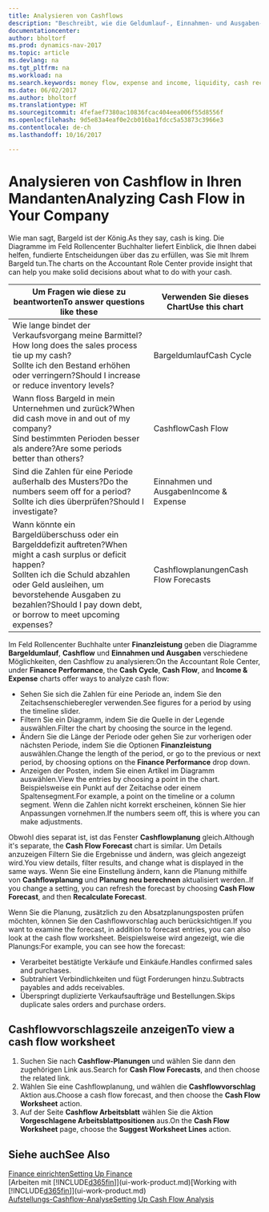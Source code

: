 ```yaml
---
title: Analysieren von Cashflows
description: "Beschreibt, wie die Geldumlauf-, Einnahmen- und Ausgaben-, Cash Flow- und Cashflow-Prognosediagramme verwendet werden, um vergangene und künftige Bargeldbewegungen im Unternehmen zu analysieren."
documentationcenter: 
author: bholtorf
ms.prod: dynamics-nav-2017
ms.topic: article
ms.devlang: na
ms.tgt_pltfrm: na
ms.workload: na
ms.search.keywords: money flow, expense and income, liquidity, cash receipts minus cash payments, Cartera
ms.date: 06/02/2017
ms.author: bholtorf
ms.translationtype: HT
ms.sourcegitcommit: 4fefaef7380ac10836fcac404eea006f55d8556f
ms.openlocfilehash: 9d5e83a4eaf0e2cb016ba1fdcc5a53873c3966e3
ms.contentlocale: de-ch
ms.lasthandoff: 10/16/2017

---
```

# <a name="analyzing-cash-flow-in-your-company"></a><span data-ttu-id="1d2e5-103">Analysieren von Cashflow in Ihren Mandanten</span><span class="sxs-lookup"><span data-stu-id="1d2e5-103">Analyzing Cash Flow in Your Company</span></span>
<span data-ttu-id="1d2e5-104">Wie man sagt, Bargeld ist der König.</span><span class="sxs-lookup"><span data-stu-id="1d2e5-104">As they say, cash is king.</span></span> <span data-ttu-id="1d2e5-105">Die Diagramme im Feld Rollencenter Buchhalter liefert Einblick, die Ihnen dabei helfen, fundierte Entscheidungen über das zu erfüllen, was Sie mit Ihrem Bargeld tun.</span><span class="sxs-lookup"><span data-stu-id="1d2e5-105">The charts on the Accountant Role Center provide insight that can help you make solid decisions about what to do with your cash.</span></span>  

| <span data-ttu-id="1d2e5-106">Um Fragen wie diese zu beantworten</span><span class="sxs-lookup"><span data-stu-id="1d2e5-106">To answer questions like these</span></span> | <span data-ttu-id="1d2e5-107">Verwenden Sie dieses Chart</span><span class="sxs-lookup"><span data-stu-id="1d2e5-107">Use this chart</span></span> |
| --- | --- |
| <span data-ttu-id="1d2e5-108">Wie lange bindet der Verkaufsvorgang meine Barmittel?</span><span class="sxs-lookup"><span data-stu-id="1d2e5-108">How long does the sales process tie up my cash?</span></span></br> <span data-ttu-id="1d2e5-109">Sollte ich den Bestand erhöhen oder verringern?</span><span class="sxs-lookup"><span data-stu-id="1d2e5-109">Should I increase or reduce inventory levels?</span></span> |<span data-ttu-id="1d2e5-110">Bargeldumlauf</span><span class="sxs-lookup"><span data-stu-id="1d2e5-110">Cash Cycle</span></span> |
| <span data-ttu-id="1d2e5-111">Wann floss Bargeld in mein Unternehmen und zurück?</span><span class="sxs-lookup"><span data-stu-id="1d2e5-111">When did cash move in and out of my company?</span></span></br> <span data-ttu-id="1d2e5-112">Sind bestimmten Perioden besser als andere?</span><span class="sxs-lookup"><span data-stu-id="1d2e5-112">Are some periods better than others?</span></span> |<span data-ttu-id="1d2e5-113">Cashflow</span><span class="sxs-lookup"><span data-stu-id="1d2e5-113">Cash Flow</span></span> |
| <span data-ttu-id="1d2e5-114">Sind die Zahlen für eine Periode außerhalb des Musters?</span><span class="sxs-lookup"><span data-stu-id="1d2e5-114">Do the numbers seem off for a period?</span></span></br> <span data-ttu-id="1d2e5-115">Sollte ich dies überprüfen?</span><span class="sxs-lookup"><span data-stu-id="1d2e5-115">Should I investigate?</span></span> |<span data-ttu-id="1d2e5-116">Einnahmen und Ausgaben</span><span class="sxs-lookup"><span data-stu-id="1d2e5-116">Income & Expense</span></span> |
| <span data-ttu-id="1d2e5-117">Wann könnte ein Bargeldüberschuss oder ein Bargelddefizit auftreten?</span><span class="sxs-lookup"><span data-stu-id="1d2e5-117">When might a cash surplus or deficit happen?</span></span></br> <span data-ttu-id="1d2e5-118">Sollten ich die Schuld abzahlen oder Geld ausleihen, um bevorstehende Ausgaben zu bezahlen?</span><span class="sxs-lookup"><span data-stu-id="1d2e5-118">Should I pay down debt, or borrow to meet upcoming expenses?</span></span> |<span data-ttu-id="1d2e5-119">Cashflowplanungen</span><span class="sxs-lookup"><span data-stu-id="1d2e5-119">Cash Flow Forecasts</span></span> |

<span data-ttu-id="1d2e5-120">Im Feld Rollencenter Buchhalte unter **Finanzleistung** geben die Diagramme **Bargeldumlauf**, **Cashflow** und **Einnahmen und Ausgaben** verschiedene Möglichkeiten, den Cashflow zu analysieren:</span><span class="sxs-lookup"><span data-stu-id="1d2e5-120">On the Accountant Role Center, under **Finance Performance**, the **Cash Cycle**, **Cash Flow**, and **Income & Expense** charts offer ways to analyze cash flow:</span></span>  

* <span data-ttu-id="1d2e5-121">Sehen Sie sich die Zahlen für eine Periode an, indem Sie den Zeitachsenschieberegler verwenden.</span><span class="sxs-lookup"><span data-stu-id="1d2e5-121">See figures for a period by using the timeline slider.</span></span>  
* <span data-ttu-id="1d2e5-122">Filtern Sie ein Diagramm, indem Sie die Quelle in der Legende auswählen.</span><span class="sxs-lookup"><span data-stu-id="1d2e5-122">Filter the chart by choosing the source in the legend.</span></span>  
* <span data-ttu-id="1d2e5-123">Ändern Sie die Länge der Periode oder gehen Sie zur vorherigen oder nächsten Periode, indem Sie die Optionen  **Finanzleistung** auswählen.</span><span class="sxs-lookup"><span data-stu-id="1d2e5-123">Change the length of the period, or go to the previous or next period, by choosing options on the **Finance Performance** drop down.</span></span>  
* <span data-ttu-id="1d2e5-124">Anzeigen der Posten, indem Sie einen Artikel im Diagramm auswählen.</span><span class="sxs-lookup"><span data-stu-id="1d2e5-124">View the entries by choosing a point in the chart.</span></span> <span data-ttu-id="1d2e5-125">Beispielsweise ein Punkt auf der Zeitachse oder einem Spaltensegment.</span><span class="sxs-lookup"><span data-stu-id="1d2e5-125">For example, a point on the timeline or a column segment.</span></span> <span data-ttu-id="1d2e5-126">Wenn die Zahlen nicht korrekt erscheinen, können Sie hier Anpassungen vornehmen.</span><span class="sxs-lookup"><span data-stu-id="1d2e5-126">If the numbers seem off, this is where you can make adjustments.</span></span>  

<span data-ttu-id="1d2e5-127">Obwohl dies separat ist, ist das Fenster **Cashflowplanung** gleich.</span><span class="sxs-lookup"><span data-stu-id="1d2e5-127">Although it's separate, the **Cash Flow Forecast** chart is similar.</span></span> <span data-ttu-id="1d2e5-128">Um Details anzuzeigen Filtern Sie die Ergebnisse und ändern, was gleich angezeigt wird.</span><span class="sxs-lookup"><span data-stu-id="1d2e5-128">You view details, filter results, and change what is displayed in the same ways.</span></span> <span data-ttu-id="1d2e5-129">Wenn Sie eine Einstellung ändern, kann die Planung mithilfe von **Cashflowplanung** und **Planung neu berechnen** aktualisiert werden..</span><span class="sxs-lookup"><span data-stu-id="1d2e5-129">If you change a setting, you can refresh the forecast by choosing **Cash Flow Forecast**, and then **Recalculate Forecast**.</span></span>

<span data-ttu-id="1d2e5-130">Wenn Sie die Planung, zusätzlich zu den Absatzplanungsposten prüfen möchten, können Sie den Cashflowvorschlag auch berücksichtigen.</span><span class="sxs-lookup"><span data-stu-id="1d2e5-130">If you want to examine the forecast, in addition to forecast entries, you can also look at the cash flow worksheet.</span></span> <span data-ttu-id="1d2e5-131">Beispielsweise wird angezeigt, wie die Planungs:</span><span class="sxs-lookup"><span data-stu-id="1d2e5-131">For example, you can see how the forecast:</span></span>

* <span data-ttu-id="1d2e5-132">Verarbeitet bestätigte Verkäufe und Einkäufe.</span><span class="sxs-lookup"><span data-stu-id="1d2e5-132">Handles confirmed sales and purchases.</span></span>  
* <span data-ttu-id="1d2e5-133">Subtrahiert Verbindlichkeiten und fügt Forderungen hinzu.</span><span class="sxs-lookup"><span data-stu-id="1d2e5-133">Subtracts payables and adds receivables.</span></span>  
* <span data-ttu-id="1d2e5-134">Überspringt duplizierte Verkaufsaufträge und Bestellungen.</span><span class="sxs-lookup"><span data-stu-id="1d2e5-134">Skips duplicate sales orders and purchase orders.</span></span>  

## <a name="to-view-a-cash-flow-worksheet"></a><span data-ttu-id="1d2e5-135">Cashflowvorschlagszeile anzeigen</span><span class="sxs-lookup"><span data-stu-id="1d2e5-135">To view a cash flow worksheet</span></span>
1. <span data-ttu-id="1d2e5-136">Suchen Sie nach **Cashflow-Planungen** und wählen Sie dann den zugehörigen Link aus.</span><span class="sxs-lookup"><span data-stu-id="1d2e5-136">Search for **Cash Flow Forecasts**, and then choose the related link.</span></span>  
2. <span data-ttu-id="1d2e5-137">Wählen Sie eine Cashflowplanung, und wählen die **Cashflowvorschlag** Aktion aus.</span><span class="sxs-lookup"><span data-stu-id="1d2e5-137">Choose a cash flow forecast, and then choose the **Cash Flow Worksheet** action.</span></span>  
3. <span data-ttu-id="1d2e5-138">Auf der Seite **Cashflow Arbeitsblatt** wählen Sie die Aktion **Vorgeschlagene Arbeitsblattpositionen** aus.</span><span class="sxs-lookup"><span data-stu-id="1d2e5-138">On the **Cash Flow Worksheet** page, choose the **Suggest Worksheet Lines** action.</span></span>  

## <a name="see-also"></a><span data-ttu-id="1d2e5-139">Siehe auch</span><span class="sxs-lookup"><span data-stu-id="1d2e5-139">See Also</span></span>
[<span data-ttu-id="1d2e5-140">Finance einrichten</span><span class="sxs-lookup"><span data-stu-id="1d2e5-140">Setting Up Finance</span></span>](finance-setup-finance.md)  
<span data-ttu-id="1d2e5-141">[Arbeiten mit [!INCLUDE[d365fin](includes/d365fin_md.md)]](ui-work-product.md)</span><span class="sxs-lookup"><span data-stu-id="1d2e5-141">[Working with [!INCLUDE[d365fin](includes/d365fin_md.md)]](ui-work-product.md)</span></span>  
[<span data-ttu-id="1d2e5-142">Aufstellungs-Cashflow-Analyse</span><span class="sxs-lookup"><span data-stu-id="1d2e5-142">Setting Up Cash Flow Analysis</span></span>](finance-setup-cash-flow-analyses.md)  

